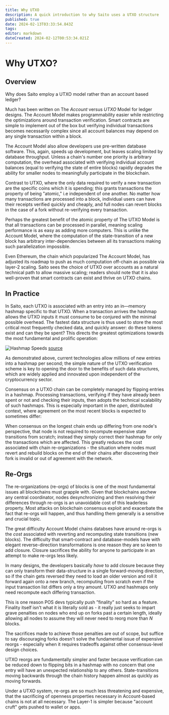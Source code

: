```yaml
---
title: Why UTXO
description: A quick introduction to why Saito uses a UTXO structure
published: true
date: 2024-02-13T03:33:54.843Z
tags: 
editor: markdown
dateCreated: 2024-02-12T00:53:34.021Z
---
```


# Why UTXO?

## Overview

Why does Saito employ a UTXO model rather than an account based ledger?

Much has been written on The *Account* versus *UTXO* Model for ledger designs. The Account Model makes programmability easier while restricting the optimizations around transaction verification. Smart contracts are simple to implement out of the box but verifying individual transactions becomes necessarily complex since all account balances may depend on any single transaction within a block.

The Account Model also allow developers use pre-written database software. This, again, speeds up development, but leaves scaling limited by database throughput. Unless a chain's number one priority is arbitrary computation, the overhead associated with verifying individual account balances (equal to verifying the state of entire blocks) rapidly degrades the ability for smaller nodes to meaningfully participate in the blockchain.

Contrast to UTXO, where the only data required to verify a new transaction are the specific coins which it is spending; this grants transactions the property of being "atomic," i.e independent of one another. No matter how many transactions are processed into a block, individual users can have their receipts verified quickly and cheaply, and full nodes can revert blocks in the case of a fork without re-verifying every transaction.

Perhaps the greatest benefit of the atomic property of The UTXO Model is that all transactions can be processed in parallel, meaning scaling performance is as easy as adding more computers. This is unlike the Account Model, where the computation of the state-transition of a new block has arbitrary inter-dependencies between all its transactions making such parallelization impossible.

Even Ethereum, the chain which popularized The Account Model, has adjusted its roadmap to push as much computation off-chain as possible via layer-2 scaling. Saito sees the choice of UTXO over accounts as a natural technical path to allow massive scaling; readers should note that it is also well-proven that smart contracts can exist and thrive on UTXO chains.

## In Practice

In Saito, each UTXO is associated with an entry into an in—memory hashmap specific to that UTXO. When a transaction arrives the hashmap allows the UTXO inputs it must consume to be conjured with the minimal possible overhead. The fastest data structure is thus used to store the most critical most frequently checked data, and quickly answer: do these tokens exist and can they be spent? This directs the greatest optimizations towards the most fundamental and prolific operation:

![Hashmap Speeds](https://pbs.twimg.com/media/GGETcXlX0AAD6I2?format=jpg&name=small)
[source](https://tessil.github.10/2616/68/29/benchmark-hopscotch-map.html)

As demonstrated above, current technologies allow millions of new entries into a hashmap per second; the simple nature of the UTXO verification scheme is key to opening the door to the benefits of such data structures, which are widely applied and innovated upon independent of the cryptocurrency sector.

<!--
Nodes can delete the massive block data from rapid-memory access, as the critical information is now contained in this incredibly-compact and rapid-access data structure.

When you want to spend tokens, your transaction says "here is the utxo I want to spend...” the information in the spending tx is used to "recreate" the key that would have been used to add the UTXO, and the full nodes can check the hashmap - if an entry exists then the tokens must have been added.


This is now possible to do in parallel and doesn't require a database re-orging the chain is also much faster and doesn't run into the problems that smart contract—style chains do, because all the blockchain is really doing on the base layer is flipping entries in this hashmap.
-->

Consensus on a UTXO chain can be completely managed by flipping entries in a hashmap. Processing transactions, verifying if they have already been spent or not and checking their inputs, then adopts the technical scalability of such hashmaps. This is especially important in the *open*, distributed context, where agreement on the most recent blocks is expected to sometimes differ:

When consensus on the longest chain ends up differing from one node's perspective, that node is not required to recompute expensive state transitions from scratch; instead they simply correct their hashmap for only the transactions which are affected. This greatly reduces the cost associated with chain re-organizations - the situation where nodes must revert and rebuild blocks on the end of their chains after discovering their fork is invalid or out of agreement with the network.

## Re-Orgs

<!--
Entry A becomes unspendable and entries B and C become spendable.

If the chain rolls back in the other direction (such as during a re-org) B and C become unspendable and A becomes spendable.
-->

The re-organizations (re-orgs) of blocks is one of the most fundamental issues all blockchains must grapple with. Given that blockchains aschew any central coordinator, nodes desynchronizing and then resolving their differences through re-orgs is an unavoidable cost of this leaderless property. Most attacks on blockchain consensus exploit and exacerbate the fact that re-orgs will happen, and thus handling them generally is a sensitive and crucial topic.

The great difficulty Account Model chains databses have around re-orgs is the *cost* associated with reverting and recomputing state transitions (new blocks). The difficulty that smart-contract and database-models have with elegant reverse-direction transformations is one reason they are so keen to add closure. Closure sacrifices the ability for anyone to participate in an attempt to make re-orgs less likely.

In many designs, the developers basically *have* to add closure because they can only transform their data-structure in a single forward-moving direction, so if the chain gets reversed they need to load an older version and roll it forward again onto a new branch, recomputing from scratch even if the input transaction list differs only a tiny amount. UTXO and hashmaps only need recompute each differing transaction.

This is one reason POS devs typically push ”finality" so hard as a feature. Finality itself isn't what it is literally sold as - it really just seeks to impart grave penalties on nodes who end up on forks past a certain length, ideally allowing all nodes to assume they will never need to reorg more than $N$ blocks.

The sacrifices made to achieve those penalties are out of scope, but suffice to say discouraging forks doesn't solve the fundamental issue of expensive reorgs - especially when it requires tradeoffs against other consensus-level design choices.

UTXO reorgs are fundamentally simpler and faster because verification can be reduced down to flipping bits in a hashmap with no concern that one entry will have an unexpected relationship to any others. State-transitions moving backwards through the chain history happen almost as quickly as moving forwards.

Under a UTXO system, re-orgs are so much less threatening and expensive, that the sacrificing of openness properties necessary in Account-based chains is not at all necessary. The Layer-1 is simpler because "account cruft" gets pushed to wallet or apps.
<!--
From this [thread](https://twitter.com/dlancashi/status/1756705883029934464)  
-->